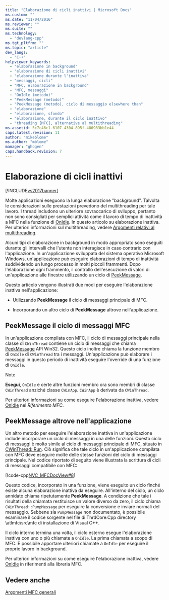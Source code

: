```yaml
---
title: "Elaborazione di cicli inattivi | Microsoft Docs"
ms.custom: ""
ms.date: "11/04/2016"
ms.reviewer: ""
ms.suite: ""
ms.technology: 
  - "devlang-cpp"
ms.tgt_pltfrm: ""
ms.topic: "article"
dev_langs: 
  - "C++"
helpviewer_keywords: 
  - "elaborazione in background"
  - "elaborazione di cicli inattivi"
  - "elaborazione durante l'inattiva"
  - "messaggi, cicli"
  - "MFC, elaborazione in background"
  - "MFC, messaggi"
  - "OnIdle (metodo)"
  - "PeekMessage (metodo)"
  - "PeekMessage (metodo), ciclo di messaggio elsewhere than"
  - "elaborazione"
  - "elaborazione, sfondo"
  - "elaborazione, durante il ciclo inattivo"
  - "threading [MFC], alternative al multithreading"
ms.assetid: 5c7c46c1-6107-4304-895f-480983bb1e44
caps.latest.revision: 11
author: "mikeblome"
ms.author: "mblome"
manager: "ghogen"
caps.handback.revision: 7
---
```

# Elaborazione di cicli inattivi
[!INCLUDE[vs2017banner](../assembler/inline/includes/vs2017banner.md)]

Molte applicazioni eseguono la lunga elaborazione "background". Talvolta le considerazioni sulle prestazioni prevedono del multithreading per tale lavoro.  I thread includono un ulteriore sovraccarico di sviluppo, pertanto non sono consigliati per semplici attività come il lavoro di tempo di inattività a MFC nella funzione di [OnIdle](../Topic/CWinThread::OnIdle.md).  In questo articolo su elaborazione inattiva.  Per ulteriori informazioni sul multithreading, vedere [Argomenti relativi al multithreading](../parallel/multithreading-support-for-older-code-visual-cpp.md).  
  
 Alcuni tipi di elaborazione in background in modo appropriato sono eseguiti durante gli intervalli che l'utente non interagisce in caso contrario con l'applicazione.  In un'applicazione sviluppata del sistema operativo Microsoft Windows, un'applicazione può eseguire elaborazioni di tempo di inattività suddividendo un lungo processo in molti piccoli frammenti.  Dopo l'elaborazione ogni frammento, il controllo dell'esecuzione di valori di un'applicazione alle finestre utilizzando un ciclo di [PeekMessage](http://msdn.microsoft.com/library/windows/desktop/ms644943).  
  
 Questo articolo vengono illustrati due modi per eseguire l'elaborazione inattiva nell'applicazione:  
  
-   Utilizzando **PeekMessage** il ciclo di messaggi principale di MFC.  
  
-   Incorporando un altro ciclo di **PeekMessage** altrove nell'applicazione.  
  
##  <a name="_core_peekmessage_in_the_mfc_message_loop"></a> PeekMessage il ciclo di messaggi MFC  
 In un'applicazione compilata con MFC, il ciclo di messaggi principale nella classe di `CWinThread` contiene un ciclo di messaggi che chiama [PeekMessage](http://msdn.microsoft.com/library/windows/desktop/ms644943) API Win32.  Questo ciclo inoltre chiama la funzione membro di `OnIdle` di `CWinThread` tra i messaggi.  Un'applicazione può elaborare i messaggi in questo periodo di inattività eseguire l'override di una funzione di `OnIdle`.  
  
> [!NOTE]
>  **Esegui**, `OnIdle` e certe altre funzioni membro ora sono membri di classe `CWinThread` anziché classe `CWinApp`.  `CWinApp` è derivata da `CWinThread`.  
  
 Per ulteriori informazioni su come eseguire l'elaborazione inattiva, vedere [OnIdle](../Topic/CWinThread::OnIdle.md) nel *Riferimento MFC*.  
  
##  <a name="_core_peekmessage_elsewhere_in_your_application"></a> PeekMessage altrove nell'applicazione  
 Un altro metodo per eseguire l'elaborazione inattiva in un'applicazione include incorporare un ciclo di messaggi in una delle funzioni.  Questo ciclo di messaggi è molto simile al ciclo di messaggi principale di MFC, situato in [CWinThread::Run](../Topic/CWinThread::Run.md).  Ciò significa che tale ciclo in un'applicazione compilata con MFC deve eseguire molte delle stesse funzioni del ciclo di messaggi principale.  Nel codice riportato di seguito viene illustrata la scrittura di cicli di messaggi compatibile con MFC:  
  
 [!code-cpp[NVC_MFCDocView#8](../mfc/codesnippet/CPP/idle-loop-processing_1.cpp)]  
  
 Questo codice, incorporato in una funzione, viene eseguito un ciclo finché esiste alcuna elaborazione inattiva da eseguire.  All'interno del ciclo, un ciclo annidato chiama ripetutamente **PeekMessage**.  A condizione che tale i risultati della chiamata restituisce un valore diverso da zero, il ciclo chiama `CWinThread::PumpMessage` per eseguire la conversione e inviare normali del messaggio.  Sebbene sia `PumpMessage` non documentato, è possibile esaminare il codice sorgente nel file di ThrdCore.Cpp directory \\atlmfc\\src\\mfc di installazione di Visual C\+\+.  
  
 Il ciclo interno termina una volta, il ciclo esterno esegue l'elaborazione inattiva con uno o più chiamate a `OnIdle`.  La prima chiamata a scopo di MFC.  È possibile apportare ulteriori chiamate a `OnIdle` per eseguire il proprio lavoro in background.  
  
 Per ulteriori informazioni su come eseguire l'elaborazione inattiva, vedere [OnIdle](../Topic/CWinThread::OnIdle.md) in riferimenti alla libreria MFC.  
  
## Vedere anche  
 [Argomenti MFC generali](../mfc/general-mfc-topics.md)
